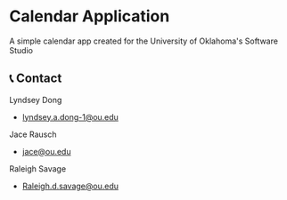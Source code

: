 # Calendar Application

A simple calendar app created for the University of Oklahoma's Software Studio

## 📞 Contact

Lyndsey Dong

- <lyndsey.a.dong-1@ou.edu>

Jace Rausch

- <jace@ou.edu>

Raleigh Savage

- <Raleigh.d.savage@ou.edu>
